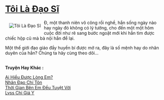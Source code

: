 <a href="https://utruyen.com/toi-la-dao-si/11382/" title="Tôi Là Đạo Sĩ"><h1>Tôi Là Đạo Sĩ</h1></a><div style="display:table"><img align="right" style="float: left; padding: 10px;" src="https://utruyen.com/images/story/200x260/toi-la-dao-si.jpg" alt="Tôi Là Đạo Sĩ">Đ, một thanh niên vô công rồi nghề, hắn sống ngày nào hay ngày đó không có lý tưởng, cho đến một một hôm cuộc đời như rẽ sang bước ngoặt mới khi hắn tìm được chiếc hộp cũ mà bà nội hắn để lại.<p></p>Một thế giới đạo giáo đầy huyền bí được mở ra, đây là số mệnh hay do nhân duyên của hắn? Chúng ta hãy cùng theo dõi...</div><p><br><b>Truyện Hay Khác :</b></p><a href="https://utruyen.com/ai-hieu-duoc-long-em/12698/" alt="Ai Hiểu Được Lòng Em?">Ai Hiểu Được Lòng Em?</a><br/><a href="https://github.com/quanluxury/truyenhot/tree/master/truyenhay/7973/" alt="Nhân Đạo Chí Tôn">Nhân Đạo Chí Tôn</a><br/><a href="https://truyenngontinhay.wordpress.com/2019/10/03/thoi-gian-ben-em-deu-tuyet-voi/" alt="Thời Gian Bên Em Đều Tuyệt Vời">Thời Gian Bên Em Đều Tuyệt Vời</a><br/><a href="https://dammyh.wordpress.com/2019/11/07/lvss-chi-gia-y/" alt="Lvss Chi Giá Y">Lvss Chi Giá Y</a><br/>